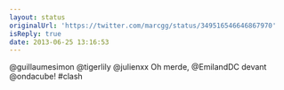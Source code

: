 ```yaml
---
layout: status
originalUrl: 'https://twitter.com/marcgg/status/349516546646867970'
isReply: true
date: 2013-06-25 13:16:53
---
```


@guillaumesimon @tigerlily @julienxx Oh merde, @EmilandDC devant @ondacube! #clash
